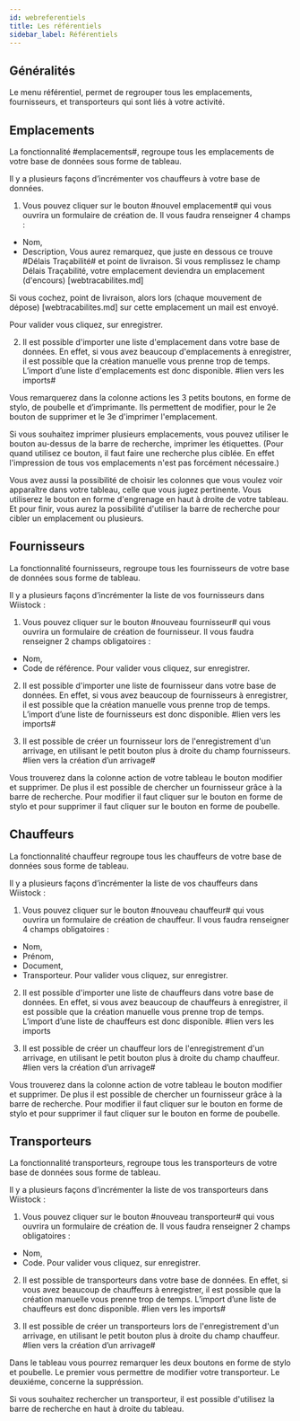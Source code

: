 ```yaml
---
id: webreferentiels
title: Les référentiels
sidebar_label: Référentiels
---
```



## Généralités

Le menu référentiel, permet de regrouper tous les emplacements, fournisseurs, et transporteurs qui sont liés à votre activité. 

## Emplacements

La fonctionnalité #emplacements#, regroupe tous les emplacements de votre base de données sous forme de tableau.

Il y a plusieurs façons d’incrémenter vos chauffeurs à votre base de données. 

1.  Vous pouvez cliquer sur le bouton #nouvel emplacement# qui vous ouvrira un formulaire de création de. Il vous faudra renseigner 4 champs :  
-	Nom, 
-	Description, 
Vous aurez remarquez, que juste en dessous ce trouve #Délais Traçabilité# et point de livraison. Si vous remplissez le champ Délais Traçabilité, votre emplacement deviendra un emplacement (d'encours) [webtracabilites.md]

Si vous cochez, point de livraison, alors lors (chaque mouvement de dépose) [webtracabilites.md] sur cette emplacement un mail est envoyé. 

Pour valider vous cliquez, sur enregistrer. 

2. Il est possible d'importer une liste d'emplacement dans votre base de données. En effet, si vous avez beaucoup d'emplacements à enregistrer, il est possible que la création manuelle vous prenne trop de temps. L’import d’une liste d'emplacements est donc disponible. #lien vers les imports#

Vous remarquerez dans la colonne actions les 3 petits boutons, en forme de stylo, de poubelle et d’imprimante. 
Ils permettent de modifier, pour le 2e bouton de supprimer et le 3e d'imprimer l'emplacement. 

Si vous souhaitez imprimer plusieurs emplacements, vous pouvez utiliser le bouton au-dessus de la barre de recherche, imprimer les étiquettes. (Pour quand utilisez ce bouton, il faut faire une recherche plus ciblée. En effet l'impression de tous vos emplacements n'est pas forcément nécessaire.)

Vous avez aussi la possibilité de choisir les colonnes que vous voulez voir apparaître dans votre tableau, celle que vous jugez pertinente. Vous utiliserez le bouton en forme d'engrenage en haut à droite de votre tableau. 
Et pour finir, vous aurez la possibilité d'utiliser la barre de recherche pour cibler un emplacement ou plusieurs. 


## Fournisseurs

La fonctionnalité fournisseurs, regroupe tous les fournisseurs de votre base de données sous forme de tableau. 

Il y a plusieurs façons d’incrémenter la liste de vos fournisseurs dans Wiistock : 

1. Vous pouvez cliquer sur le bouton #nouveau fournisseur# qui vous ouvrira un formulaire de création de fournisseur. Il vous faudra renseigner 2 champs obligatoires :  
-	Nom, 
-	Code de référence. 
Pour valider vous cliquez, sur enregistrer. 

2. Il est possible d'importer une liste de fournisseur dans votre base de données. En effet, si vous avez beaucoup de fournisseurs à enregistrer, il est possible que la création manuelle vous prenne trop de temps. L’import d’une liste de fournisseurs est donc disponible. #lien vers les imports#

3. Il est possible de créer un fournisseur lors de l'enregistrement d'un arrivage, en utilisant le petit bouton plus à droite du champ fournisseurs. #lien vers la création d’un arrivage#

Vous trouverez dans la colonne action de votre tableau le bouton modifier et supprimer. De plus il est possible de chercher un fournisseur grâce à la barre de recherche. Pour modifier il faut cliquer sur le bouton en forme de stylo et pour supprimer il faut cliquer sur le bouton en forme de poubelle. 

## Chauffeurs 

La fonctionnalité chauffeur regroupe tous les chauffeurs de votre base de données sous forme de tableau. 

Il y a plusieurs façons d’incrémenter la liste de vos chauffeurs dans Wiistock : 

1. Vous pouvez cliquer sur le bouton #nouveau chauffeur# qui vous ouvrira un formulaire de création de chauffeur. Il vous faudra renseigner 4 champs obligatoires :  
-	Nom, 
-	Prénom, 
-	Document,
-	Transporteur.
Pour valider vous cliquez, sur enregistrer. 

2. Il est possible d'importer une liste de chauffeurs dans votre base de données. En effet, si vous avez beaucoup de chauffeurs à enregistrer, il est possible que la création manuelle vous prenne trop de temps. L’import d’une liste de chauffeurs est donc disponible. #lien vers les imports

3. Il est possible de créer un chauffeur lors de l'enregistrement d'un arrivage, en utilisant le petit bouton plus à droite du champ chauffeur. #lien vers la création d’un arrivage#

Vous trouverez dans la colonne action de votre tableau le bouton modifier et supprimer. De plus il est possible de chercher un fournisseur grâce à la barre de recherche. Pour modifier il faut cliquer sur le bouton en forme de stylo et pour supprimer il faut cliquer sur le bouton en forme de poubelle. 

## Transporteurs

La fonctionnalité transporteurs, regroupe tous les transporteurs de votre base de données sous forme de tableau.

Il y a plusieurs façons d’incrémenter la liste de vos transporteurs dans Wiistock : 

1. Vous pouvez cliquer sur le bouton #nouveau transporteur# qui vous ouvrira un formulaire de création de. Il vous faudra renseigner 2 champs obligatoires :  
-	Nom, 
-	Code. 
Pour valider vous cliquez, sur enregistrer. 

2. Il est possible de transporteurs dans votre base de données. En effet, si vous avez beaucoup de chauffeurs à enregistrer, il est possible que la création manuelle vous prenne trop de temps. L’import d’une liste de chauffeurs est donc disponible. #lien vers les imports#

3. Il est possible de créer un transporteurs lors de l'enregistrement d'un arrivage, en utilisant le petit bouton plus à droite du champ chauffeur. #lien vers la création d’un arrivage#

Dans le tableau vous pourrez remarquer les deux boutons en forme de stylo et poubelle. Le premier vous permettre de modifier votre transporteur. Le deuxiéme, concerne la suppréssion. 

Si vous souhaitez rechercher un transporteur, il est possible d'utilisez la barre de recherche en haut à droite du tableau. 

